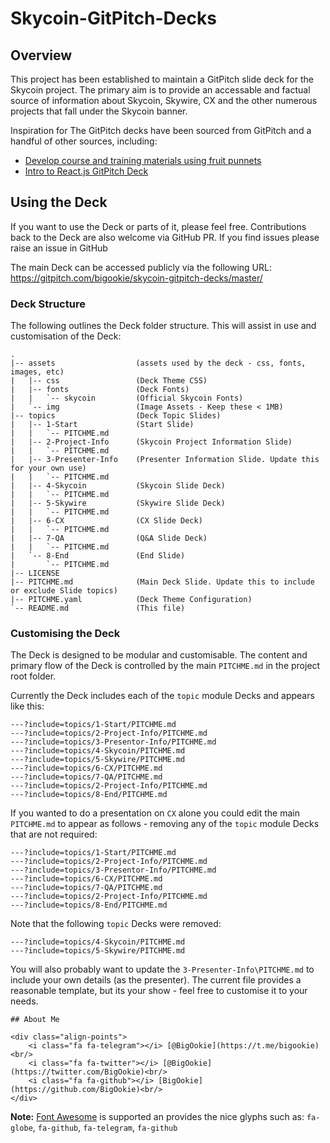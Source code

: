 # Skycoin-GitPitch-Decks

## Overview
This project has been established to maintain a GitPitch slide deck for the Skycoin project. The primary aim is to provide an accessable and factual source of information about Skycoin, Skywire, CX and the other numerous projects that fall under the Skycoin banner.

Inspiration for The GitPitch decks have been sourced from GitPitch and a handful of other sources, including:
- [Develop course and training materials using fruit punnets](https://hackernoon.com/develop-course-and-training-materials-using-fruit-punnets-cf9cfa88040f)
- [Intro to React.js GitPitch Deck](https://github.com/suddi/intro-to-react/)

## Using the Deck
If you want to use the Deck or parts of it, please feel free. Contributions back to the Deck are also welcome via GitHub PR. If you find issues please raise an issue in GitHub

The main Deck can be accessed publicly via the following URL:
https://gitpitch.com/bigookie/skycoin-gitpitch-decks/master/

### Deck Structure
The following outlines the Deck folder structure. This will assist in use and customisation of the Deck:

```
.
|-- assets                  (assets used by the deck - css, fonts, images, etc)
|   |-- css                 (Deck Theme CSS)
|   |-- fonts               (Deck Fonts)
|   |   `-- skycoin         (Official Skycoin Fonts)
|   `-- img                 (Image Assets - Keep these < 1MB)
|-- topics                  (Deck Topic Slides)
|   |-- 1-Start             (Start Slide)
|   |   `-- PITCHME.md
|   |-- 2-Project-Info      (Skycoin Project Information Slide)
|   |   `-- PITCHME.md
|   |-- 3-Presenter-Info    (Presenter Information Slide. Update this for your own use)
|   |   `-- PITCHME.md
|   |-- 4-Skycoin           (Skycoin Slide Deck)
|   |   `-- PITCHME.md
|   |-- 5-Skywire           (Skywire Slide Deck)
|   |   `-- PITCHME.md
|   |-- 6-CX                (CX Slide Deck)
|   |   `-- PITCHME.md
|   |-- 7-QA                (Q&A Slide Deck)
|   |   `-- PITCHME.md
|   `-- 8-End               (End Slide)
|       `-- PITCHME.md
|-- LICENSE
|-- PITCHME.md              (Main Deck Slide. Update this to include or exclude Slide topics)
|-- PITCHME.yaml            (Deck Theme Configuration)
`-- README.md               (This file)
```

### Customising the Deck
The Deck is designed to be modular and customisable. The content and primary flow of the Deck is controlled by the main `PITCHME.md` in the project root folder.

Currently the Deck includes each of the `topic` module Decks and appears like this:
```
---?include=topics/1-Start/PITCHME.md
---?include=topics/2-Project-Info/PITCHME.md
---?include=topics/3-Presentor-Info/PITCHME.md
---?include=topics/4-Skycoin/PITCHME.md
---?include=topics/5-Skywire/PITCHME.md
---?include=topics/6-CX/PITCHME.md
---?include=topics/7-QA/PITCHME.md
---?include=topics/2-Project-Info/PITCHME.md
---?include=topics/8-End/PITCHME.md
```

If you wanted to do a presentation on `CX` alone you could edit the main `PITCHME.md` to appear as follows - removing any of the `topic` module Decks that are not required:
```
---?include=topics/1-Start/PITCHME.md
---?include=topics/2-Project-Info/PITCHME.md
---?include=topics/3-Presentor-Info/PITCHME.md
---?include=topics/6-CX/PITCHME.md
---?include=topics/7-QA/PITCHME.md
---?include=topics/2-Project-Info/PITCHME.md
---?include=topics/8-End/PITCHME.md
```

Note that the following `topic` Decks were removed:
```
---?include=topics/4-Skycoin/PITCHME.md
---?include=topics/5-Skywire/PITCHME.md
```

You will also probably want to update the `3-Presenter-Info\PITCHME.md` to include your own details (as the presenter). The current file provides a reasonable template, but its your show - feel free to customise it to your needs.
```
## About Me

<div class="align-points">
	<i class="fa fa-telegram"></i> [@BigOokie](https://t.me/bigookie)<br/>
	<i class="fa fa-twitter"></i> [@BigOokie](https://twitter.com/BigOokie)<br/>
	<i class="fa fa-github"></i> [BigOokie](https://github.com/BigOokie)<br/>
</div>
```
**Note:** [Font Awesome](https://fontawesome.com/) is supported an provides the nice glyphs such as: `fa-globe`, `fa-github`, `fa-telegram`, `fa-github`